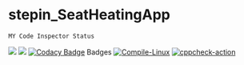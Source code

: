 
# stepin_SeatHeatingApp
    MY Code Inspector Status
![](https://www.code-inspector.com/project/28741/score/svg)
![](https://www.code-inspector.com/project/28741/status/svg)
[![Codacy Badge](https://app.codacy.com/project/badge/Grade/62047f9d5a0245d8b54abea6ada6cec6)](https://www.codacy.com/gh/Mandaram-Harshitha/stepin_SeatHeatingApp/dashboard?utm_source=github.com&amp;utm_medium=referral&amp;utm_content=Mandaram-Harshitha/stepin_SeatHeatingApp&amp;utm_campaign=Badge_Grade)
  Badges
[![Compile-Linux](https://github.com/Mandaram-Harshitha/stepin_SeatHeatingApp/actions/workflows/Compile.yml/badge.svg)](https://github.com/Mandaram-Harshitha/stepin_SeatHeatingApp/actions/workflows/Compile.yml)
[![cppcheck-action](https://github.com/Mandaram-Harshitha/stepin_SeatHeatingApp/actions/workflows/cppcheck.yml/badge.svg)](https://github.com/Mandaram-Harshitha/stepin_SeatHeatingApp/actions/workflows/cppcheck.yml)
